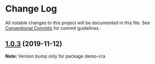 # Change Log

All notable changes to this project will be documented in this file.
See [Conventional Commits](https://conventionalcommits.org) for commit guidelines.

## [1.0.3](https://github.com/tinacms/tinacms/compare/demo-cra@1.0.1-alpha.0...demo-cra@1.0.3) (2019-11-12)

**Note:** Version bump only for package demo-cra
